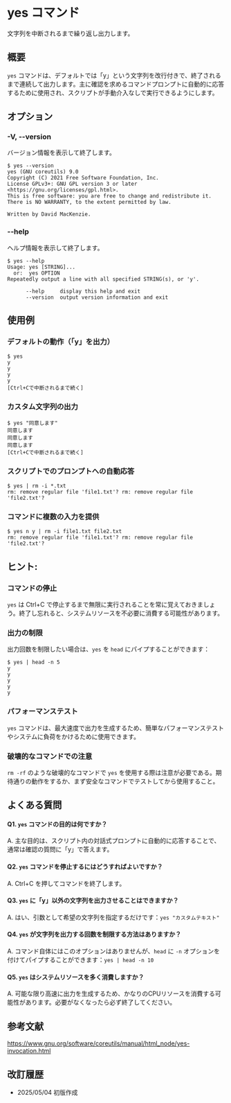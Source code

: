 # yes コマンド

文字列を中断されるまで繰り返し出力します。

## 概要

`yes` コマンドは、デフォルトでは「y」という文字列を改行付きで、終了されるまで連続して出力します。主に確認を求めるコマンドプロンプトに自動的に応答するために使用され、スクリプトが手動介入なしで実行できるようにします。

## オプション

### **-V, --version**

バージョン情報を表示して終了します。

```console
$ yes --version
yes (GNU coreutils) 9.0
Copyright (C) 2021 Free Software Foundation, Inc.
License GPLv3+: GNU GPL version 3 or later <https://gnu.org/licenses/gpl.html>.
This is free software: you are free to change and redistribute it.
There is NO WARRANTY, to the extent permitted by law.

Written by David MacKenzie.
```

### **--help**

ヘルプ情報を表示して終了します。

```console
$ yes --help
Usage: yes [STRING]...
  or:  yes OPTION
Repeatedly output a line with all specified STRING(s), or 'y'.

      --help     display this help and exit
      --version  output version information and exit
```

## 使用例

### デフォルトの動作（「y」を出力）

```console
$ yes
y
y
y
y
[Ctrl+Cで中断されるまで続く]
```

### カスタム文字列の出力

```console
$ yes "同意します"
同意します
同意します
同意します
[Ctrl+Cで中断されるまで続く]
```

### スクリプトでのプロンプトへの自動応答

```console
$ yes | rm -i *.txt
rm: remove regular file 'file1.txt'? rm: remove regular file 'file2.txt'?
```

### コマンドに複数の入力を提供

```console
$ yes n y | rm -i file1.txt file2.txt
rm: remove regular file 'file1.txt'? rm: remove regular file 'file2.txt'?
```

## ヒント:

### コマンドの停止

`yes` は Ctrl+C で停止するまで無限に実行されることを常に覚えておきましょう。終了し忘れると、システムリソースを不必要に消費する可能性があります。

### 出力の制限

出力回数を制限したい場合は、`yes` を `head` にパイプすることができます：

```console
$ yes | head -n 5
y
y
y
y
y
```

### パフォーマンステスト

`yes` コマンドは、最大速度で出力を生成するため、簡単なパフォーマンステストやシステムに負荷をかけるために使用できます。

### 破壊的なコマンドでの注意

`rm -rf` のような破壊的なコマンドで `yes` を使用する際は注意が必要である。期待通りの動作をするか、まず安全なコマンドでテストしてから使用すること。

## よくある質問

#### Q1. `yes` コマンドの目的は何ですか？
A. 主な目的は、スクリプト内の対話式プロンプトに自動的に応答することで、通常は確認の質問に「y」で答えます。

#### Q2. `yes` コマンドを停止するにはどうすればよいですか？
A. Ctrl+C を押してコマンドを終了します。

#### Q3. `yes` に「y」以外の文字列を出力させることはできますか？
A. はい、引数として希望の文字列を指定するだけです：`yes "カスタムテキスト"`

#### Q4. `yes` が文字列を出力する回数を制限する方法はありますか？
A. コマンド自体にはこのオプションはありませんが、`head` に `-n` オプションを付けてパイプすることができます：`yes | head -n 10`

#### Q5. `yes` はシステムリソースを多く消費しますか？
A. 可能な限り高速に出力を生成するため、かなりのCPUリソースを消費する可能性があります。必要がなくなったら必ず終了してください。

## 参考文献

https://www.gnu.org/software/coreutils/manual/html_node/yes-invocation.html

## 改訂履歴

- 2025/05/04 初版作成